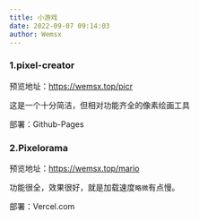 ```yaml
---
title: 小游戏
date: 2022-09-07 09:14:03
author: Wemsx
---
```


### 1.pixel-creator

预览地址：https://wemsx.top/picr

这是一个十分简洁，但相对功能齐全的像素绘画工具

部署：Github-Pages

### 2.Pixelorama

预览地址：https://wemsx.top/mario

功能很全，效果很好，就是加载速度`略微`有点慢。

部署：Vercel.com
